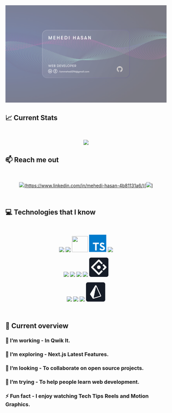 <a href="https://www.facebook.com/profile.php?id=100006605889867">
<img src="Images/Frame 15 (2).svg" />
</a>

## :chart_with_upwards_trend: Current Stats

<br />
<p align="center">
  <img width="60%" src="https://github-readme-streak-stats.herokuapp.com?user=iammehedi4201&theme=react&hide_border=true&background=0D1117&stroke=0D1117&fire=FF1CF7&sideLabels=00F0FF&currStreakNum=FF1CF7&ring=FF1CF7&currStreakLabel=FF1CF7&sideNums=00F0FF" />
</p>

## :mailbox: Reach me out

<br />

[<p align="center"><img height="75" src="https://github.com/mir-hussain/mir-hussain/blob/main/images/icons/Linkedin.png">(https://www.linkedin.com/in/mehedi-hasan-4b81131a6/)[<img height="75" src="https://github.com/mir-hussain/mir-hussain/blob/main/images/icons/Facebook.png">]</p>](https://www.facebook.com/profile.php?id=100006605889867)

<br />

## :computer: Technologies that I know

<br>
<p align="center">
<img src="https://github.com/mir-hussain/mir-hussain/blob/main/images/icons/HTML.png"/>
<img src="https://github.com/mir-hussain/mir-hussain/blob/main/images/icons/css.png"/>
<img  height="50" width="50" src="https://github.com/mir-hussain/mir-hussain/blob/main/images/icons/JavaScript.png"/>
<img height="55" width="55" src="Images/technologies/typescript-original.svg"/>
<img src="https://github.com/mir-hussain/mir-hussain/blob/main/images/icons/c.png"/>

</p>
<p align="center">
<img src="https://github.com/mir-hussain/mir-hussain/blob/main/images/icons/react.png"/>
<img src="https://github.com/mir-hussain/mir-hussain/blob/main/images/icons/redux.png"/>
<img src="https://github.com/mir-hussain/mir-hussain/blob/main/images/icons/tailwind.png"/>
<img src="https://github.com/mir-hussain/mir-hussain/blob/main/images/icons/Bootsrap.png"/>
<img height="60" src="Images/technologies/ANTD.png"/>
<p align="center">
<img src="https://github.com/mir-hussain/mir-hussain/blob/main/images/icons/node.png"/>
<img src="https://github.com/mir-hussain/mir-hussain/blob/main/images/icons/express.png"/>
<img src="https://github.com/mir-hussain/mir-hussain/blob/main/images/icons/mongo.png"/>
<img height="60" src="Images/technologies/PRISMA.png"/>

</p>
</p><br/>

## :eyes: Current overview

### 🔭 I’m working - In Qwik It.

### 🌱 I’m exploring - Next.js Latest Features.

### 👯 I’m looking - To collaborate on open source projects.

### 🤔 I’m trying - To help people learn web development.

### ⚡ Fun fact - I enjoy watching Tech Tips Reels and Motion Graphics.

<br />
